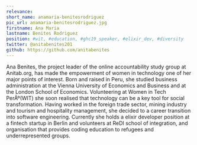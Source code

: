 ```yaml
---
relevance: 
short_name: anamaria-benitesrodriguez
pic_url: anamaria-benitesrodriguez.jpg
firstname: Ana Maria
lastname: Benites Rodriguez
position: #wit, #education, #ghc19_speaker, #elixir_dev, #diversity
twitter: @anitabenites201
github: https://github.com/anitabenites
---
```

<p>Ana Benites, the project leader of the online accountability study group at Anitab.org, has made the empowerment of women in technology one of her major points of interest. Born and raised in Peru, she studied business administration at the Vienna University of Economics and Business and at the London School of Economics. Volunteering at Women in Tech PerÃº(WIT) she soon realised that technology can be a key tool for social transformation. Having worked in the foreign trade sector, mining industry and tourism and hospitality management, she decided to a career transition into software engineering. Currently she holds a elixir developer position at a fintech startup in Berlin and volunteers at ReDI school of integration, and organisation that provides coding education to refugees and underrepresented groups.
</p>
